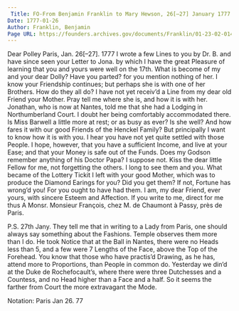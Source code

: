 ```yaml
---
 Title: FO-From Benjamin Franklin to Mary Hewson, 26[–27] January 1777
Date: 1777-01-26
Author: Franklin, Benjamin
Page URL: https://founders.archives.gov/documents/Franklin/01-23-02-0146
---
```


Dear Polley
Paris, Jan. 26[–27]. 1777
I wrote a few Lines to you by Dr. B. and have since seen your Letter to Jona. by which I have the great Pleasure of learning that you and yours were well on the 17th.
What is become of my and your dear Dolly? Have you parted? for you mention nothing of her. I know your Friendship continues; but perhaps she is with one of her Brothers. How do they all do?
I have not yet receiv’d a Line from my dear old Friend your Mother. Pray tell me where she is, and how it is with her. Jonathan, who is now at Nantes, told me that she had a Lodging in Northumberland Court. I doubt her being comfortably accommodated there.
Is Miss Barwell a little more at rest; or as busy as ever? Is she well? And how fares it with our good Friends of the Henckel Family?
But principally I want to know how it is with you. I hear you have not yet quite settled with those People. I hope, however, that you have a sufficient Income, and live at your Ease; and that your Money is safe out of the Funds. Does my Godson remember anything of his Doctor Papa? I suppose not. Kiss the dear little Fellow for me, not forgetting the others. I long to see them and you.
What became of the Lottery Tickit I left with your good Mother, which was to produce the Diamond Earings for you? Did you get them? If not, Fortune has wrong’d you! For you ought to have had them. I am, my dear Friend, ever yours, with sincere Esteem and Affection.
If you write to me, direct for me thus A Monsr. Monsieur François, chez M. de Chaumont à Passy, près de Paris.

P.S. 27th Jany. They tell me that in writing to a Lady from Paris, one should always say something about the Fashions. Temple observes them more than I do. He took Notice that at the Ball in Nantes, there were no Heads less than 5, and a few were 7 Lengths of the Face, above the Top of the Forehead. You know that those who have practis’d Drawing, as he has, attend more to Proportions, than People in common do. Yesterday we din’d at the Duke de Rochefocault’s, where there were three Dutchesses and a Countess, and no Head higher than a Face and a half. So it seems the farther from Court the more extravagant the Mode.

 
Notation: Paris Jan 26. 77

